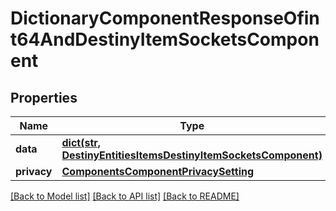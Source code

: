# DictionaryComponentResponseOfint64AndDestinyItemSocketsComponent

## Properties
Name | Type | Description | Notes
------------ | ------------- | ------------- | -------------
**data** | [**dict(str, DestinyEntitiesItemsDestinyItemSocketsComponent)**](DestinyEntitiesItemsDestinyItemSocketsComponent.md) |  | [optional] 
**privacy** | [**ComponentsComponentPrivacySetting**](ComponentsComponentPrivacySetting.md) |  | [optional] 

[[Back to Model list]](../README.md#documentation-for-models) [[Back to API list]](../README.md#documentation-for-api-endpoints) [[Back to README]](../README.md)


